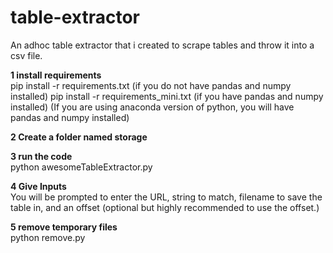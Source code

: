 # table-extractor
An adhoc table extractor that i created to scrape tables and throw it into a csv file.


<strong>1 install requirements</strong><br>
	pip install -r requirements.txt (if you do not have pandas and numpy installed)
	pip install -r requirements_mini.txt (if you have pandas and numpy installed)
	(If you are using anaconda version of python, you will have pandas and numpy installed)
  
<strong>2 Create a folder named storage</strong>

<strong>3 run the code</strong><br>
	python awesomeTableExtractor.py
  
<strong>4 Give Inputs</strong><br>
  You will be prompted to enter the URL, string to match, filename to save the table in, and an offset (optional but highly recommended to use the offset.)

<strong>5 remove temporary files </strong><br>
	python remove.py

